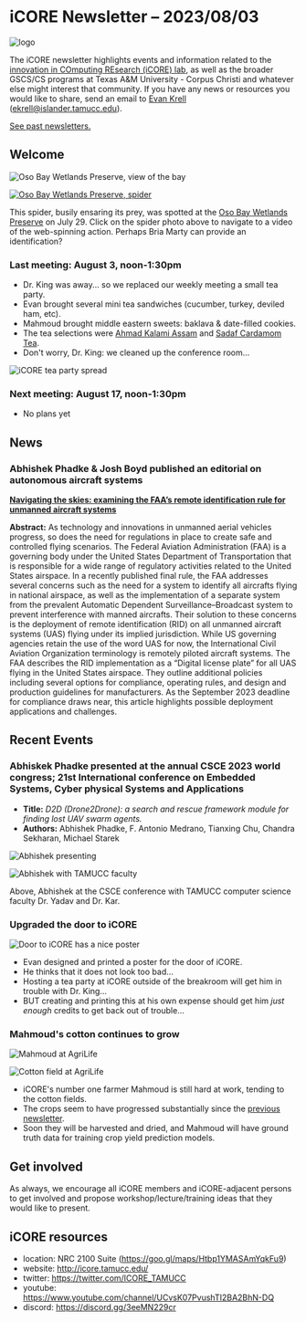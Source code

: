 # iCORE Newsletter – 2023/08/03

![logo](../img/logo_plain_sm.jpg)

The iCORE newsletter highlights events and information related to the [innovation in COmputing REsearch (iCORE) lab](https://icore.tamucc.edu/),
as well as the broader GSCS/CS programs at Texas A&M University - Corpus Christi and whatever else might interest that community.
If you have any news or resources you would like to share, send an email to [Evan Krell](https://scholar.google.com/citations?user=jLuwYGAAAAAJ&hl=en) (ekrell@islander.tamucc.edu).

[See past newsletters.](https://github.com/ekrell/icore_website/tree/main/news)

## Welcome

![Oso Bay Wetlands Preserve, view of the bay](../img/oso_july2023_1.png)

[![Oso Bay Wetlands Preserve, spider](../img/oso_july2023_2.png)](https://youtu.be/IBhKWTvV1qs)

This spider, busily ensaring its prey, was spotted at the [Oso Bay Wetlands Preserve](https://www.cctexas.com/parks/services/general-government/oso-bay-wetlands-preserve-learning-center) on July 29. Click on the spider photo above to navigate to a video of the web-spinning action. Perhaps Bria Marty can provide an identification?

### Last meeting: August 3, noon-1:30pm

- Dr. King was away... so we replaced our weekly meeting a small tea party.
- Evan brought several mini tea sandwiches (cucumber, turkey, deviled ham, etc).
- Mahmoud brought middle eastern sweets: baklava & date-filled cookies.
- The tea selections were [Ahmad Kalami Assam](https://www.sadaf.com/products/ahmad-kalami-assam-tea-44-7804?variant=39729262067918&currency=USD&utm_source=google&utm_medium=organic&utm_campaign=shopping&utm_content=Ahmad+Kalami+Assam+Tea+16+oz.&gclid=Cj0KCQjwoK2mBhDzARIsADGbjeoqCh3sgGWz8xyoJKEh7y8CnG2s2LtyKOut7HnKMZWX6My50kiVoOcaAsoAEALw_wcB) and [Sadaf Cardamom Tea](https://www.sadaf.com/collections/loose-leaf-tea/products/sadaf-special-blend-cardamom-tea-44-6154).
- Don't worry, Dr. King: we cleaned up the conference room...

![iCORE tea party spread](../img/icore_tea.png)

### Next meeting: August 17, noon-1:30pm

- No plans yet

## News

### Abhishek Phadke & Josh Boyd published an editorial on autonomous aircraft systems

**[Navigating the skies: examining the FAA’s remote identification rule for unmanned aircraft systems](https://cdnsciencepub.com/doi/10.1139/dsa-2023-0029)**

**Abstract:**  As technology and innovations in unmanned aerial vehicles progress, so does the need for regulations in place to create safe and controlled flying scenarios. The Federal Aviation Administration (FAA) is a governing body under the United States Department of Transportation that is responsible for a wide range of regulatory activities related to the United States airspace. In a recently published final rule, the FAA addresses several concerns such as the need for a system to identify all aircrafts flying in national airspace, as well as the implementation of a separate system from the prevalent Automatic Dependent Surveillance–Broadcast system to prevent interference with manned aircrafts. Their solution to these concerns is the deployment of remote identification (RID) on all unmanned aircraft systems (UAS) flying under its implied jurisdiction. While US governing agencies retain the use of the word UAS for now, the International Civil Aviation Organization terminology is remotely piloted aircraft systems. The FAA describes the RID implementation as a “Digital license plate” for all UAS flying in the United States airspace. They outline additional policies including several options for compliance, operating rules, and design and production guidelines for manufacturers. As the September 2023 deadline for compliance draws near, this article highlights possible deployment applications and challenges.

## Recent Events

### Abhiskek Phadke presented at the **annual CSCE 2023 world congress; 21st International conference on Embedded Systems, Cyber physical Systems and Applications**

- **Title:** _D2D (Drone2Drone): a search and rescue framework module for finding lost UAV swarm agents._
- **Authors:** Abhishek Phadke, F. Antonio Medrano, Tianxing Chu, Chandra Sekharan, Michael Starek

![Abhishek presenting](../img/csce2023_1.png)

![Abhishek with TAMUCC faculty](../img/csce2023_2.png)

Above, Abhishek at the CSCE conference with TAMUCC computer science faculty Dr. Yadav and Dr. Kar. 

### Upgraded the door to iCORE

![Door to iCORE has a nice poster](../img/icore_door.png)

- Evan designed and printed a poster for the door of iCORE.
- He thinks that it does not look too bad...
- Hosting a tea party at iCORE outside of the breakroom will get him in trouble with Dr. King...
- BUT creating and printing this at his own expense should get him _just enough_ credits to get back out of trouble...

### Mahmoud's cotton continues to grow

![Mahmoud at AgriLife](../img/cotton_1.png)

![Cotton field at AgriLife](../img/cotton_2.png)

- iCORE's number one farmer Mahmoud is still hard at work, tending to the cotton fields.
- The crops seem to have progressed substantially since the [previous newsletter]().
- Soon they will be harvested and dried, and Mahmoud will have ground truth data for training crop yield prediction models.

## Get involved

As always, we encourage all iCORE members and iCORE-adjacent persons to get involved and propose workshop/lecture/training ideas that they would like to present.

## iCORE resources

- location: NRC 2100 Suite (https://goo.gl/maps/Htbp1YMASAmYqkFu9)
- website: http://icore.tamucc.edu/
- twitter: https://twitter.com/ICORE_TAMUCC
- youtube: https://www.youtube.com/channel/UCvsK07PvushTI2BA2BhN-DQ
- discord: https://discord.gg/3eeMN229cr

